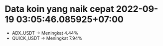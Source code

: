 # Data koin yang naik cepat 2022-09-19 03:05:46.085925+07:00

* ADX_USDT -> Meningkat 4.44%
* QUICK_USDT -> Meningkat 7.94%

